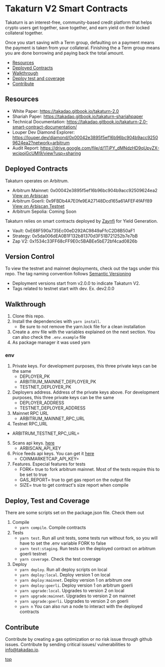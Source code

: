 # Takaturn V2 Smart Contracts 
Takaturn is an interest-free, community-based credit platform that helps crypto users get together, save together, and earn yield on their locked collateral together. 

Once you start saving with a Term group, defaulting on a payment means the payment is taken from your collateral. Finishing the a Term group means you are done borrowing and paying back the total amount. 

+ [Resources](#resources)
+ [Deployed Contracts](#deployed-contracts)
+ [Walkthrough](#walkthrough)
+ [Deploy test and coverage](#deploy-test-and-coverage)
+ [Contribute](#contribute)
     
## Resources 
* White Paper: https://takadao.gitbook.io/takaturn-2.0
* Shariah Paper: https://takadao.gitbook.io/takaturn-shariahpaper 
* Technical Documentation: https://takadao.gitbook.io/takaturn-2.0-smart-contract-documentation/
* Louper Dev Diamond Explorer: https://louper.dev/diamond/0x00042e3895f5ef16b96bc904b9acc92509624ea2?network=arbitrum
* Audit Report: https://drive.google.com/file/d/1TjPY_dMNdzHD9qUpyZX-wcjpojGcUMl9/view?usp=sharing

## Deployed Contracts
Takaturn operates on Arbitrum.  
* Arbitrum Mainnet: 0x00042e3895f5ef16b96bc904b9acc92509624ea2 [View on Arbiscan](https://arbiscan.io/address/0x00042e3895f5ef16b96bc904b9acc92509624ea2)
* Arbitrum Goerli: 0x9FBDb4A7E0fe9EA27148Dcd165a61AFEF4fAFf89 [View on Arbiscan Testnet](https://testnet.arbiscan.io/address/0x9FBDb4A7E0fe9EA27148Dcd165a61AFEF4fAFf89)
* Arbitrum Sepolia: Coming Soon

Takaturn relies on smart contracts deployed by [Zaynfi](https://zayn.fi/) for Yield Generation.
* Vault: 0xE68F590a735Ec00eD292AC9849aFfcC2D8B50aF1 
* Strategy: 0x5da006dEA0B1F132b81370d3F51B721252b7e7bB 
* Zap V2: 0x1534c33FF68cFF9E0c5BABEe5bE72bf4cad0826b

## Version Control 
To view the testnet and mainnet deployments, check out the tags under this repo. The tag naming convention follows [Semantic Versioning](https://semver.org/)
* Deployment versions start from v2.0.0 to indicate Takaturn V2.
* Tags related to testnet start with dev. Ex. dev2.0.0

## Walkthrough 

1. Clone this repo.
3. Install the dependencies with  `yarn install`.
    + Be sure to not remove the yarn.lock file for a clean installation
4. Create a .env file with the variables explained on the next section. You can also check the `.env.example` file
5. As package manager it was used yarn

### env

1. Private keys. For development purposes, this three private keys can be the same
    + DEPLOYER_PK
    + ARBITRUM_MAINNET_DEPLOYER_PK
    + TESTNET_DEPLOYER_PK
2. Deployers address. Address of the private keys above. For development purposes, this three private keys can be the same
    + DEPLOYER_ADDRESS
    + TESTNET_DEPLOYER_ADDRESS
3. Mainnet RPC URL
    + ARBITRUM_MAINNET_RPC_URL
4. Testnet RPC_URL
 + ARBITRUM_TESTNET_RPC_URL=
5. Scans api keys. [here](https://docs.arbiscan.io/getting-started/viewing-api-usage-statistics)
    + ARBISCAN_API_KEY
6. Price feeds api keys. You can get it [here](https://coinmarketcap.com/api/)
    + COINMARKETCAP_API_KEY=
7. Features. Especial features for tests
    + FORK= true to fork arbitrum mainnet. Most of the tests require this to be set to true
    + GAS_REPORT= true to get gas report on the output file
    + SIZE= true to get contract's size report when compile
    
## Deploy, Test and Coverage

There are some scripts set on the package.json file. Check them out

1. Compile
    + `yarn compile`. Compile contracts
2. Tests 
    + `yarn test`. Run all unit tests, some tests run without fork, so you will have to set the .env variable FORK to false
    + `yarn test:staging`. Run tests on the deployed contract on arbitrum goerli testnet
    + `yarn coverage`. Check the test coverage
3. Deploy
    + `yarn deploy`. Run all deploy scripts on local
    + `yarn deploy:local`. Deploy version 1 on local
    + `yarn deploy:mainnet`. Deploy version 1 on arbitrum one
    + `yarn deploy:goerli`. Deploy version 1 on arbitrum goerli
    + `yarn upgrade:local`. Upgrades to version 2 on local
    + `yarn upgrade:mainnet`. Upgrades to version 2 on mainnet
    + `yarn upgrade:goerli`. Upgrades to version 2 on goerli
    + `yarn n` You can also run a node to interact with the deployed contracts

## Contribute 
Contribute by creating a gas optimization or no risk issue through github issues. 
Contribute by sending critical issues/ vulnerabilities to info@takadao.io. 

[top](#takaturn-diamond-migration)


